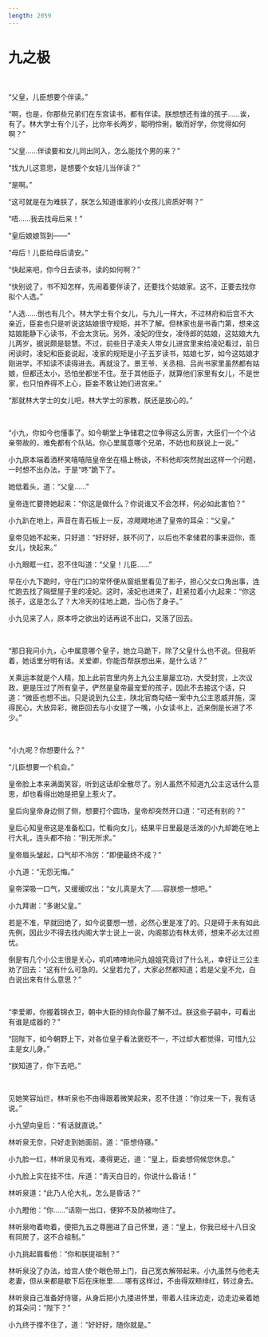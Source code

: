 ```yaml
---
length: 2059
---
```


# 九之极

<br>

“父皇，儿臣想要个伴读。”

“啊，也是，你那些兄弟们在东宫读书，都有伴读。朕想想还有谁的孩子……诶，有了。林大学士有个儿子，比你年长两岁，聪明伶俐，敏而好学，你觉得如何啊？”

“父皇……伴读要和女儿同出同入，怎么能找个男的来？”

“找九儿这意思，是想要个女娃儿当伴读？”

“是啊。”

“这可就是在为难朕了，朕怎么知道谁家的小女孩儿资质好啊？”

“唔……我去找母后来！”

“皇后娘娘驾到——”

“母后！儿臣给母后请安。”

“快起来吧，你今日去读书，读的如何啊？”

“快别说了，书不知怎样，先闹着要伴读了，还要找个姑娘家。这不，正要去找你拟个人选。”

“人选……倒也有几个。林大学士有个女儿，与九儿一样大，不过林府和后宫不大亲近，臣妾也只是听说这姑娘很守规矩，并不了解。但林家也是书香门第，想来这姑娘能静下心读书，不会太贪玩。另外，凌妃的侄女，凌侍郎的姑娘，这姑娘大九儿两岁，据说颇是聪慧。不过，前些日子凌夫人带女儿进宫里来给凌妃看过，前日闲谈时，凌妃和臣妾说起，凌家的规矩是小子五岁读书，姑娘七岁，如今这姑娘才刚进学，不知读不读得进去。再就没了。景王爷、关丞相、吕尚书家里虽然都有姑娘，但都还太小，恐怕坐都坐不住。至于其他臣子，就算他们家里有女儿，不是世家，也只怕养得不上心，臣妾不敢让她们进宫来。”

“那就林大学士的女儿吧，林大学士的家教，朕还是放心的。”

<br>

“小九，你如今也懂事了。如今朝堂上争储君之位争得这么厉害，大臣们一个个沾亲带故的，难免都有个队站。你心里属意哪个兄弟，不妨也和朕说上一说。”

小九原本端着酒杯笑嘻嘻陪皇帝坐在榻上畅谈，不料他却突然抛出这样一个问题，一时想不出办法，于是“咚”跪下了。

她低着头，道：“父皇……”

皇帝连忙要搀她起来：“你这是做什么？你说谁又不会怎样，何必如此害怕？”

小九趴在地上，声音在青石板上一反，凉飕飕地进了皇帝的耳朵：“父皇。”

皇帝见她不起来，只好道：“好好好，朕不问了，以后也不拿储君的事来逗你，乖女儿，快起来。”

小九眼眶一红，忍不住叫道：“父皇！儿臣……”

早在小九下跪时，守在门口的常怀便从窗纸里看见了影子，担心父女口角出事，连忙跑去找了隔壁屋子里的凌妃。这时，凌妃也进来了，赶紧拉着小九起来：“你这孩子，这是怎么了？大冷天的往地上跪，当心伤了身子。”

小九见来了人，原本呼之欲出的话再说不出口，又落了回去。

<br>

“那日我问小九，心中属意哪个皇子，她立马跪下，除了父皇什么也不说。但我听着，她话里分明有话。关爱卿，你能否帮朕想出来，是什么话？”

关乘运本就是个人精，加上此前宫里内务上九公主屡屡立功，大受封赏，上次议政，更是压过了所有皇子，俨然是皇帝最宠爱的孩子，因此不去接这个话，只道：“微臣也想不出。只是说到九公主，陕北官商勾结一案中九公主恩威并施，深得民心，大放异彩，微臣回去与小女提了一嘴，小女读书上，近来倒是长进了不少。”

<br>

“小九呢？你想要什么？”

“儿臣想要一个机会。”

皇帝脸上本来满面笑容，听到这话却全散尽了。别人虽然不知道九公主这话什么意思，却也看得出她是把皇上惹火了。

皇后向皇帝身边侧了侧，想要打个圆场，皇帝却突然开口道：“可还有别的？”

皇后心知皇帝这是准备松口，忙看向女儿，结果平日里最是活泼的小九却跪在地上行大礼，连头都不抬：“别无所求。”

皇帝眉头皱起，口气却不冷厉：“即便最终不成？”

小九道：“无怨无悔。”

皇帝深吸一口气，又缓缓叹出：“女儿真是大了……容朕想一想吧。”

小九拜谢：“多谢父皇。”

若是不准，早就回绝了，如今说要想一想，必然心里是准了的。只是碍于未有如此先例，因此少不得去找内阁大学士说上一说，内阁那边有林太师，想来不必太过担忧。

倒是有几个小公主很是关心，叽叽喳喳地问九姐姐究竟讨了什么礼，幸好让三公主劝了回去：“这有什么可急的。父皇若允了，大家必然都知道；若是父皇不允，白白说出来有什么意思？”

<br>

“李爱卿，你握着锦衣卫，朝中大臣的倾向你最了解不过。朕这些子嗣中，可看出有谁是成器的？”

“回陛下，如今朝野上下，对各位皇子看法褒贬不一，不过却大都觉得，可惜九公主是女儿身。”

“朕知道了，你下去吧。”

<br>

见她笑容灿烂，林听泉也不由得跟着微笑起来，忍不住道：“你过来一下，我有话说。”

小九望向皇后：“有话就直说。”

林听泉无奈，只好走到她面前，道：“臣想侍寝。”

小九脸一红，林听泉见有戏，凑得更近，道：“皇上，臣妾想伺候您休息。”

小九脸上实在挂不住，斥道：“青天白日的，你说什么昏话！”

林听泉道：“此乃人伦大礼，怎么是昏话？”

小九瞪他：“你……”话刚一出口，便猝不及防被吻住了。

林听泉吻着吻着，便把九五之尊圈进了自己怀里，道：“皇上，你我已经十八日没有同房了，这不合祖制。”

小九挑起眉看他：“你和朕提祖制？”

林听泉没了办法，给宫人使个眼色带上门，自己宽衣解带起来。小九虽然与他老夫老妻，但从来都是歇下后在床帐里……哪有这样过，不由得双颊绯红，转过身去。

林听泉自己准备好侍寝，从身后把小九搂进怀里，带着人往床边走，边走边亲着她的耳朵问：“陛下？”

小九终于撑不住了，道：“好好好，随你就是。”

